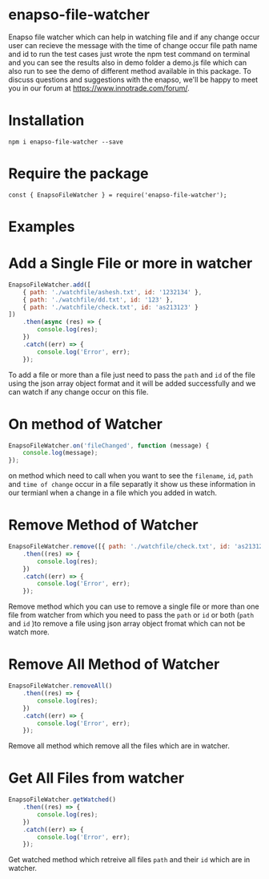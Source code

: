 # enapso-file-watcher

Enapso file watcher which can help in watching file and if any change occur user can recieve the message with the time of change occur file path name and id to run the test cases just wrote the npm test command on terminal and you can see the results also in demo folder a demo.js file which can also run to see the demo of different method available in this package.
To discuss questions and suggestions with the enapso, we'll be happy to meet you in our forum at https://www.innotrade.com/forum/.

# Installation

```
npm i enapso-file-watcher --save
```

# Require the package

```
const { EnapsoFileWatcher } = require('enapso-file-watcher');
```

# Examples

# Add a Single File or more in watcher

```javascript
EnapsoFileWatcher.add([
    { path: './watchfile/ashesh.txt', id: '1232134' },
    { path: './watchfile/dd.txt', id: '123' },
    { path: './watchfile/check.txt', id: 'as213123' }
])
    .then(async (res) => {
        console.log(res);
    })
    .catch((err) => {
        console.log('Error', err);
    });
```

To add a file or more than a file just need to pass the `path` and `id` of the file using the json array object format and it will be added successfully and we can watch if any change occur on this file.

# On method of Watcher

```javascript
EnapsoFileWatcher.on('fileChanged', function (message) {
    console.log(message);
});
```

on method which need to call when you want to see the `filename`, `id`, `path` and `time of change` occur in a file separatly it show us these information in our termianl when a change in a file which you added in watch.

# Remove Method of Watcher

```javascript
EnapsoFileWatcher.remove([{ path: './watchfile/check.txt', id: 'as213123' }])
    .then((res) => {
        console.log(res);
    })
    .catch((err) => {
        console.log('Error', err);
    });
```

Remove method which you can use to remove a single file or more than one file from watcher from which you need to pass the `path` or `id` or both (`path` and `id` )to remove a file using json array object fromat which can not be watch more.

# Remove All Method of Watcher

```javascript
EnapsoFileWatcher.removeAll()
    .then((res) => {
        console.log(res);
    })
    .catch((err) => {
        console.log('Error', err);
    });
```

Remove all method which remove all the files which are in watcher.

# Get All Files from watcher

```javascript
EnapsoFileWatcher.getWatched()
    .then((res) => {
        console.log(res);
    })
    .catch((err) => {
        console.log('Error', err);
    });
```

Get watched method which retreive all files `path` and their `id` which are in watcher.
